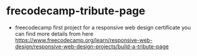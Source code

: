 # frecodecamp-tribute-page
- freecodecamp first project for a responsive web design certificate
you can find more details from here https://www.freecodecamp.org/learn/responsive-web-design/responsive-web-design-projects/build-a-tribute-page
